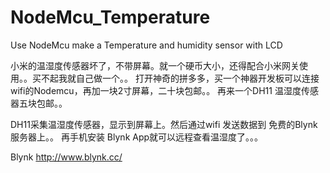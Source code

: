 
# NodeMcu_Temperature
 Use NodeMcu make a Temperature and humidity sensor with LCD


小米的温湿度传感器坏了，不带屏幕。就一个硬币大小，还得配合小米网关使用。。买不起我就自己做一个。。
打开神奇的拼多多，买一个神器开发板可以连接wifi的Nodemcu，再加一块2寸屏幕，二十块包邮。。
再来一个DH11 温湿度传感器五块包邮。。

DH11采集温湿度传感器，显示到屏幕上。然后通过wifi 发送数据到 免费的Blynk 服务器上。。
再手机安装 Blynk App就可以远程查看温湿度了。。。



Blynk
http://www.blynk.cc/